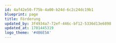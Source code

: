 ```yaml
---
id: 4af42e50-f75b-4a00-b24d-6c2c24dc19b1
blueprint: page
title: Förderung
updated_by: 3f4934a7-72ef-446c-bf12-5336d13e6898
updated_at: 1701445319
logo_theme: '#4B6E5A'
---
```

